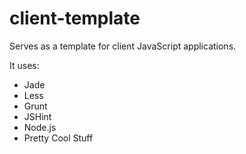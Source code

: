 # client-template

Serves as a template for client JavaScript applications.

It uses:
* Jade
* Less
* Grunt
* JSHint
* Node.js
* Pretty Cool Stuff
